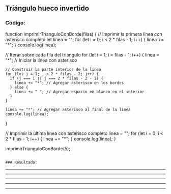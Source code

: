 ## Triángulo hueco invertido


### Código: 
function imprimirTrianguloConBorde(filas) {
  // Imprimir la primera línea con asterisco completo
  let linea = "";
  for (let i = 0; i < 2 * filas - 1; i++) {
    linea += "*";
  }
  console.log(linea);

  // Iterar sobre cada fila del triángulo
  for (let i = 1; i < filas - 1; i++) {
    linea = "*"; // Iniciar la línea con asterisco

    // Construir la parte interior de la línea
    for (let j = 1; j < 2 * filas - 2; j++) {
      if (j === i || j === 2 * filas - 2 - i) {
        linea += "*"; // Agregar asterisco en los bordes
      } else {
        linea += " "; // Agregar espacio en blanco en el interior
      }
    }

    linea += "*"; // Agregar asterisco al final de la línea
    console.log(linea);
  }

  // Imprimir la última línea con asterisco completo
  linea = "";
  for (let i = 0; i < 2 * filas - 1; i++) {
    linea += "*";
  }
  console.log(linea);
}

imprimirTrianguloConBorde(5);
```

### Resultado:

```
*********
**     **
* *   * *
*  * *  *
*********
```